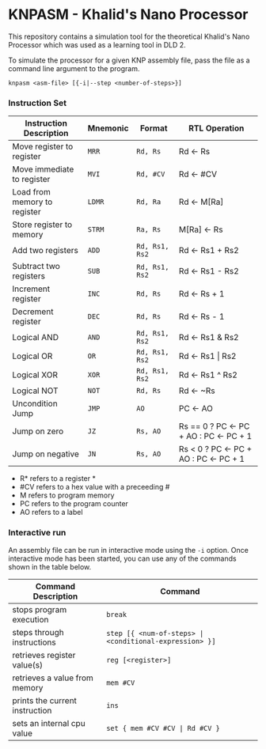 # KNPASM - Khalid's Nano Processor

This repository contains a simulation tool for the theoretical Khalid's Nano Processor which was used as a learning tool in DLD 2.

To simulate the processor for a given KNP assembly file, pass the file as a command line argument to the program.

```
knpasm <asm-file> [{-i|--step <number-of-steps>}]
```

### Instruction Set

| Instruction Description      | Mnemonic | Format           | RTL Operation                                            |
|------------------------------|----------|------------------|----------------------------------------------------------|
| Move register to register    | `MRR `	  | `Rd, Rs`      	 | Rd &leftarrow; Rs                                        |
| Move immediate to register   | `MVI `	  | `Rd, #CV`		 | Rd &leftarrow; #CV		                                |
| Load from memory to register | `LDMR`	  | `Rd, Ra	`		 | Rd &leftarrow; M[Ra]		                                |
| Store register to memory     | `STRM`	  | `Ra, Rs`		 | M[Ra] &leftarrow; Rs		                                |
| Add two registers            | `ADD `	  | `Rd, Rs1, Rs2`	 | Rd &leftarrow; Rs1 + Rs2	                                |
| Subtract two registers	   | `SUB `	  | `Rd, Rs1, Rs2`	 | Rd &leftarrow; Rs1 - Rs2	                                |
| Increment register		   | `INC `	  | `Rd, Rs`		 | Rd &leftarrow; Rs + 1	                                |
| Decrement register		   | `DEC `	  | `Rd, Rs`		 | Rd &leftarrow; Rs - 1	                                |
| Logical AND				   | `AND `	  | `Rd, Rs1, Rs2`	 | Rd &leftarrow; Rs1 \& Rs2                                |
| Logical OR				   | `OR  `	  | `Rd, Rs1, Rs2`	 | Rd &leftarrow; Rs1 \| Rs2                                |
| Logical XOR				   | `XOR `	  | `Rd, Rs1, Rs2`	 | Rd &leftarrow; Rs1 ^ Rs2	                                |
| Logical NOT				   | `NOT `	  | `Rd, Rs`		 | Rd &leftarrow; ~Rs		                                |
| Uncondition Jump			   | `JMP `	  | `AO`			 | PC &leftarrow; AO                                        |
| Jump on zero				   | `JZ  `	  | `Rs, AO`		 | Rs == 0 ? PC &leftarrow; PC + AO : PC &leftarrow; PC + 1 |
| Jump on negative			   | `JN  `	  | `Rs, AO`		 | Rs < 0 ? PC &leftarrow; PC + AO : PC &leftarrow; PC + 1  |

 - R* refers to a register *
 - #CV refers to a hex value with a preceeding \#
 - M refers to program memory
 - PC refers to the program counter
 - AO refers to a label

### Interactive run

An assembly file can be run in interactive mode using the `-i` option. 
Once interactive mode has been started, you can use any of the commands shown in the table below.

| Command Description            | Command 
|--------------------------------|---------
| stops program execution		 | `break`
| steps through instructions	 | `step [{ <num-of-steps> \| <conditional-expression> }]`
| retrieves register value(s)	 | `reg [<register>]`
| retrieves a value from memory	 | `mem #CV`
| prints the current instruction | `ins`
| sets an internal cpu value     | `set { mem #CV #CV \| Rd #CV }`
